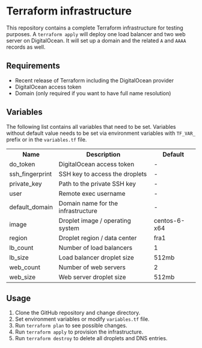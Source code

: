 Terraform infrastructure
========================
This repository contains a complete Terraform infrastructure for testing purposes. A `terraform apply` will deploy one load balancer and two web server on DigitalOcean. It will set up a domain and the related `A` and `AAAA` records as well.

Requirements
------------
- Recent release of Terraform including the DigitalOcean provider
- DigitalOcean access token
- Domain (only required if you want to have full name resolution)

Variables
---------
The following list contains all variables that need to be set. Variables without default value needs to be set via environment variables with `TF_VAR_` prefix or in the `variables.tf` file.

<table>
  <tr>
    <th>Name</th>
    <th>Description</th>
    <th>Default</th>
  </tr>
  <tr>
    <td>do_token</td>
    <td>DigitalOcean access token</td>
    <td>-</td>
  </tr>
  <tr>
    <td>ssh_fingerprint</td>
    <td>SSH key to access the droplets</td>
    <td>-</td>
  </tr>
  <tr>
    <td>private_key</td>
    <td>Path to the private SSH key</td>
    <td>-</td>
  </tr>
  <tr>
    <td>user</td>
    <td>Remote exec username</td>
    <td>-</td>
  </tr>
  <tr>
    <td>default_domain</td>
    <td>Domain name for the infrastructure</td>
    <td>-</td>
  </tr>
  <tr>
    <td>image</td>
    <td>Droplet image / operating system</td>
    <td>centos-6-x64</td>
  </tr>
  <tr>
    <td>region</td>
    <td>Droplet region / data center</td>
    <td>fra1</td>
  </tr>
  <tr>
    <td>lb_count</td>
    <td>Number of load balancers</td>
    <td>1</td>
  </tr>
  <tr>
    <td>lb_size</td>
    <td>Load balancer droplet size</td>
    <td>512mb</td>
  </tr>
  <tr>
    <td>web_count</td>
    <td>Number of web servers</td>
    <td>2</td>
  </tr>
  <tr>
    <td>web_size</td>
    <td>Web server droplet size</td>
    <td>512mb</td>
  </tr>
</table>

Usage
-----
1. Clone the GitHub repository and change directory.
2. Set environment variables or modify `variables.tf` file.
3. Run `terraform plan` to see possible changes.
4. Run `terraform apply` to provision the infrastructure.
5. Run `terraform destroy` to delete all droplets and DNS entries.
